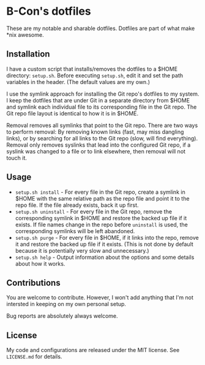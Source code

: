 B-Con's dotfiles
===
These are my notable and sharable dotfiles. Dotfiles are part of what make \*nix awesome.

Installation
---
I have a custom script that installs/removes the dotfiles to a $HOME directory: `setup.sh`. Before executing `setup.sh`, edit it and set the path variables in the header. (The default values are my own.)

I use the symlink approach for installing the Git repo's dotfiles to my system. I keep the dotfiles that are under Git in a separate directory from $HOME and symlink each individual file to its corresponding file in the Git repo. The Git repo file layout is identical to how it is in $HOME.

Removal removes all symlinks that point to the Git repo. There are two ways to perform removal: By removing known links (fast, may miss dangling links), or by searching for all links to the Git repo (slow, will find everything). Removal only removes syslinks that lead into the configured Git repo, if a syslink was changed to a file or to link elsewhere, then removal will not touch it.

Usage
---
* `setup.sh install` - For every file in the Git repo, create a symlink in $HOME with the same relative path as the repo file and point it to the repo file. If the file already exists, back it up first.
* `setup.sh uninstall` - For every file in the Git repo, remove the corresponding symlink in $HOME and restore the backed up file if it exists. If file names change in the repo before `uninstall` is used, the corresponding symlinks will be left abandoned.
* `setup.sh purge` - For every file in $HOME, if it links into the repo, remove it and restore the backed up file if it exists. (This is not done by default because it is potentially very slow and unnecessary.)
* `setup.sh help` - Output information about the options and some details about how it works.

Contributions
---
You are welcome to contribute. However, I won't add anything that I'm not intersted in keeping on my own personal setup.

Bug reports are absolutely always welcome.

License
---
My code and configurations are released under the MIT license. See `LICENSE.md` for details.

